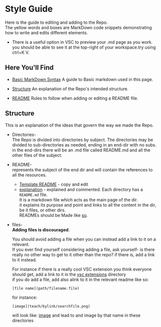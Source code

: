 # Style Guide
Here is the guide to editing and adding to the Repo.  
The yellow words and boxes are MarkDown code snippets demonstrating how to write and edits different elements.
* There is a useful option in VSC to preview your .md page as you work. you should be able to see it at the top-right of your workspace.try using ctrl+K V.
## Here You'll Find
* [Basic MarkDown Syntax](https://docs.github.com/en/github/writing-on-github/basic-writing-and-formatting-syntax)
A guide to Basic markdown used in this page.

* [Structure](#structure)
An explanation of the Repo's intended structure.

* [README](#readme)
Rules to follow when adding or editing a README file.

## Structure
This is an explanation of the ideas that govern the way we made the Repo.  

* Directories-  
 The Repo is divided into directories by subject. 
The directories may be divided to sub-directories as needed, ending in an end-dir with no subs.  
in the end-dirs there will be an .md file called README.md and all the other files of the subject.  


* README-  
represents the subject of the end dir and will contain the references to all the resources.
    
    * [Template README](template.md) - copy and edit
    * [explanation](explanation.md) - explained and commented. 
Each directory has a `README.md` file.  
It is a markdown file which acts as the main page of the dir.  
it explains its purpose and point and links to all the content in the dir, be it files, or other dirs.  
READMEs should be Made like [so](#readme).


* files-  
__Adding files is discouraged__.  

    You should avoid adding a file when you can instead add a link to it on a relevant.  
    If you ever find yourself considering adding a file, ask yourself- is there really no other way to get to it other than the repo?  if there is, add a link to it instead.

    For instance if there is a really cool VSC extension you think everyone should get, add a link to it in the [vsc extensions](software/general/extensions/VSC_Extensions) directory  
    if you do add a file, add also alink to it in the relevant readme like so:
    ````
    [file name](path/filename.file)
    ````
    for instance: 
    ````
    [image](teach/bylink/searchfile.png)
    ```` 
    
    will look like: [image](teach/bylink/searchfile.png) and lead to and image by that name in these directories
